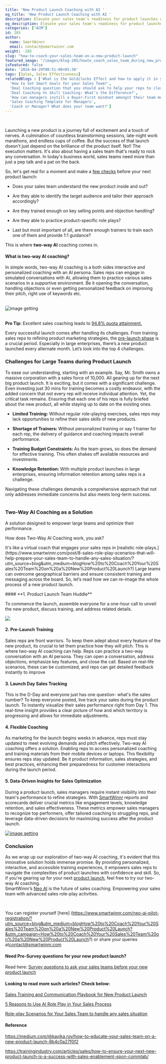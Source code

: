 ```yaml
---
title: 'New Product Launch Coaching with AI '
og_title: 'New Product Launch Coaching with AI '
description: Elevate your sales team's readiness for product launches using interactive two-way AI coaching. Overcome challenges, optimize training, and maximize success!  
og_description: Elevate your sales team's readiness for product launches using interactive two-way AI coaching. Overcome challenges, optimize training, and maximize success! 
categories: ["ACM"]
id: 285
author:
  name: SmartWinnr
  email: contact@smartwinnr.com
weight: -285
slug: "how-to-coach-your-sales-team-on-a-new-product-launch"
featured_image: "/images/blog-285/howto_coach_sales_team_during_new_product_launch_final.gif"
isFeatured: false
date: '2024-04-29T00:51:00+05:30'
tags: [Sales, Sales Effectiveness]
relatedBlogs : ['What is the Goldilocks Effect and how to apply it in your business?',
  'How to Set Smart Goals for your Sales Team?',
  'Deal Coaching question that you should ask to help your reps to close more deals',
  'Deal Coaching Vs Skill Coaching: What’s the Difference?',
  'How can managers instill a Buyer-First mindset amongst their team members?',
  'Sales Coaching Template for Managers',
  'Coach or Manager? What does your team want?']
---
```


<br>  

Launching a new product is a journey full of excitement and a touch of nerves. A culmination of countless brainstorming sessions, late-night work marathons, and endless cups of coffee. But the success of that launch doesn't just depend on the brilliance of the product itself. No!! The execution matters. It's also about having a sales team that's ready to rock any conversation. In today's business world, sales teams need more than just a pep talk and a pat on the back.  <br>

So, let's get real for a moment and make a [few checks](https://www.smartwinnr.com/post/survey-questions-to-ask-your-sales-team-before-new-product-launch-training/?utm_source=blog&utm_medium=blogHow%20to%20Coach%20Your%20Sales%20Team%20on%20a%20New%20Product%20Launch?&utm_campaign=How%20to%20Coach%20Your%20Sales%20Team%20on%20a%20New%20Product%20Launch?) before your next product launch: 
<br>

<ul class="ml_checked_list">

  <li>
  <p>Does your sales team understand the new product inside and out?</p></li>
    <li><p>Are they able to identify the target audience and tailor their approach accordingly?</p></li>
    <li><p>Are they trained enough on key selling points and objection handling?</p></li>
    <li><p>Are they able to practice product-specific role plays?</p></li>
    <li><p>Last but most important of all, are there enough trainers to train each one of them and provide 1:1 guidance?</p>
    </li> 

</ul>

This is where <b>two-way AI </b> coaching comes in.  

<h4 class="ml-margin-top-bottom20">What is two-way AI coaching?</h4>

In simple words, two-way AI coaching is a both sides interactive and personalized coaching with an AI persona. Sales reps can engage in simulated conversations with AI, allowing them to practice various sales scenarios in a supportive environment. Be it opening the conversation, handling objections or even getting personalized feedback on improving their pitch, right use of keywords etc.

<br>

<img src="/images/blog-285/2way_roleplay.png" alt="image getting"/>

<br>
<br>


<div class="ml_pro_tip ml-margin-bottom20">
  <p><b>Pro Tip:</b> Excellent sales coaching leads to <a href="https://www.smartwinnr.com/post/sales-coaching-playbook-part-1-competency-framework/" target="_blank">94.8% quota attainment.</a></p> 
</div>

 Every successful launch comes after handling its challenges. From training sales reps to refining product marketing strategies, the [pre-launch phase](https://www.smartwinnr.com/solutions/new-product-launch/?utm_source=blog) is a 
 crucial period. Especially in large enterprises, there’s a new product launched every alternate month. Let’s 
 look into the top 4 challenges.



<h3>Challenges for Large Teams during Product Launch</h3> 

<p>To ease our understanding, starting with an example. Say, Mr. Smith owns a massive corporation with a sales force of 10,000. All gearing up for the next big product launch. It is exciting, but it comes with a significant challenge. Even investing just 30 mins for training becomes a costly endeavor, with the added concern that not every rep will receive individual attention. Yet, the critical task remains. Ensuring that each one of his reps is fully briefed about the new product, all while staying up to date on the existing ones.</p>

<ul>
<li><p><b>Limited Training:</b> Without regular role-playing exercises, sales reps may lack opportunities to refine their sales skills of new products.</P></li>
<li><p><b>Shortage of Trainers: </b> Without personalized training or say 1 trainer for each rep, the delivery of guidance and coaching impacts overall performance.</P></li>
<li><p><b>Training Budget Constraints: </b>As the team grows, so does the demand for effective training. This often shakes off available resources and investments.</P></li>
<li><p><b>Knowledge Retention: </b> With multiple product launches in large enterprises, ensuring information retention among sales reps is a challenge.</P></li>
</ul> 

Navigating these challenges demands a comprehensive approach that not only addresses immediate concerns but also meets long-term success.<br><br>

<h3>Two-Way AI Coaching as a Solution</h3>

<p>A solution designed to empower large teams and optimize their performance.</p>

<p>How does Two-Way AI Coaching work, you ask?</p>

<p>It's like a virtual coach that engages your sales reps in [realistic role-plays.] (https://www.smartwinnr.com/post/8-sales-role-play-scenarios-that-will-help-prepare-your-sales-team-to-handle-any-sales-situation/?utm_source=blog&utm_medium=blogHow%20to%20Coach%20Your%20Sales%20Team%20on%20a%20New%20Product%20Launch?) Large teams can overcome geographical barriers and ensure consistent training and messaging across the board. So, let’s read how we can re-image the whole process of a new product launch.<p>
#### **1. Product Launch Team Huddle**

To commence the launch, assemble everyone for a one-hour call to unveil the new product, discuss training, and address related details.


<img src="/images/blog-285/sales_role_play_product_launch.png">

#### **2. Pre-Launch Training** 

Sales reps are front warriors. To keep them adept about every feature of the new product, its crucial to let them practice how they will pitch. This is where two-way AI coaching can help. Reps can practice a two-way conversation with an AI persona. They can open a conversation, address objections, emphasize key features, and close the call. Based on real-life scenarios, these can be customized, and reps can get detailed feedback instantly to improve

#### **3. Launch Day Sales Tracking** 

This is the D-Day and everyone just has one question- what's the sales number? To keep everyone posted, live track your sales during the product launch. To instantly visualize their sales performance right from Day 1. This real-time insight provides a clear picture of how and which territory is progressing and allows for immediate adjustments.

#### **4. Flexible Coaching**

As marketing for the launch begins weeks in advance, reps must stay updated to meet evolving demands and pitch effectively. Two-way AI coaching offers a solution. Enabling reps to access personalized coaching and training materials from their mobile devices or laptops. This flexibility ensures reps stay updated. Be it product information, sales strategies, and best practices, enhancing their preparedness for customer interactions during the launch period.


#### **5. Data-Driven Insights for Sales Optimization**

During a product launch, sales managers require instant visibility into their team's performance to 
refine strategies. With <a href="https://www.smartwinnr.com/product/two-way-ai-role-plays/?utm_source=blog&utm_medium=blogHow%20to%20Coach%20Your%20Sales%20Team%20on%20a%20New%20Product%20Launch?&utm_campaign=How%20to%20Coach%20Your%20Sales%20Team%20on%20a%20New%20Product%20Launch?">SmartWinnr</a>  reports and scorecards deliver crucial metrics like engagement levels, knowledge retention, and sales effectiveness. These metrics empower sales managers to recognize top performers, offer tailored coaching to struggling reps, and leverage data-driven decisions for maximizing success after the product launch.

<a href="https://www.smartwinnr.com/neo-ai-pilot-registration/?utm_source=blog&utm_medium=howtocoachduringproductlaunch&utm_campaign=howtocoachduringproductlaunch">
    <img src="/images/blog-285/twowayAIroleplay_smartwinnr.png" alt="image getting">
</a>

<h3 class="ml-bold-text ml-margin-top-bottom20">Conclusion</h3>

As we wrap up our exploration of two-way AI coaching, it's evident that this innovative solution holds immense promise. By providing personalized, interactive, and accessible training experiences, it empowers sales reps to navigate the complexities of product launches with confidence and skill. So, if you're gearing up for your next
 [product launch,](https://www.smartwinnr.com/post/sales-training-and-communication-playbook-for-new-product-launch/?utm_source=blog&utm_medium=blogHow%20to%20Coach%20Your%20Sales%20Team%20on%20a%20New%20Product%20Launch?&utm_campaign=How%20to%20Coach%20Your%20Sales%20Team%20on%20a%20New%20Product%20Launch?#:~:text=Role%20plays%20and%20video%20coaching,of%20pitching%20the%20new%20product.) feel free to try our two-way AI coaching. <br>
 SmartWinnr’s [Neo AI](https://www.smartwinnr.com/product/two-way-ai-role-plays/?utm_source=blog&utm_medium=blogHow%20to%20Coach%20Your%20Sales%20Team%20on%20a%20New%20Product%20Launch?&utm_campaign=How%20to%20Coach%20Your%20Sales%20Team%20on%20a%20New%20Product%20Launch?) is the future of sales coaching. Empowering your sales team with advanced sales role-play activities.

 <br>

  You can register yourself [here] (https://www.smartwinnr.com/neo-ai-pilot-registration/?utm_source=blog&utm_medium=blogHow%20to%20Coach%20Your%20Sales%20Team%20on%20a%20New%20Product%20Launch?&utm_campaign=How%20to%20Coach%20Your%20Sales%20Team%20on%20a%20New%20Product%20Launch?) or share your queries at<a href="mailto:contact@smartwinnr.com"><span>contact@smartwinnr.com</span></a>

  <h4 class="ml-bold-text ml-margin-top-bottom20">Need Pre-Survey questions for your new product launch?</h4> 

  Read here: [Survey questions to ask your sales teams before your new product launch](https://www.smartwinnr.com/post/survey-questions-to-ask-your-sales-team-before-new-product-launch-training/?utm_source=blog&utm_medium=blogHow%20to%20Coach%20Your%20Sales%20Team%20on%20a%20New%20Product%20Launch?&utm_campaign=How%20to%20Coach%20Your%20Sales%20Team%20on%20a%20New%20Product%20Launch?)

   <h4 class="ml-bold-text ml-margin-top-bottom20">Looking to read more such articles? Check below:</h4>

   [Sales Training and Communication Playbook for New Product Launch](https://www.smartwinnr.com/post/sales-training-and-communication-playbook-for-new-product-launch/?utm_source=blog&utm_medium=blogHow%20to%20Coach%20Your%20Sales%20Team%20on%20a%20New%20Product%20Launch?&utm_campaign=How%20to%20Coach%20Your%20Sales%20Team%20on%20a%20New%20Product%20Launch?)

  [ 5 Reasons to Use AI Role Play in Your Sales Process](https://www.smartwinnr.com/post/5-reasons-to-use-ai-role-play-in-your-sales-process/)

  [Role-play Scenarios for Your Sales Team to handle any sales situation](https://www.smartwinnr.com/post/8-sales-role-play-scenarios-that-will-help-prepare-your-sales-team-to-handle-any-sales-situation/?utm_source=blog&utm_medium=blogHow%20to%20Coach%20Your%20Sales%20Team%20on%20a%20New%20Product%20Launch?&utm_campaign=How%20to%20Coach%20Your%20Sales%20Team%20on%20a%20New%20Product%20Launch?)

   <h4 class="ml-bold-text ml-margin-top-bottom20">Reference</h4>

   <a href="https://medium.com/@kavika.roy/how-to-educate-your-sales-team-on-a-new-product-launch-8b4c0a27f0f2">https://medium.com/@kavika.roy/how-to-educate-your-sales-team-on-a-new-product-launch-8b4c0a27f0f2</a> <br>

   <a href="https://trainingindustry.com/articles/sales/how-to-ensure-your-next-new-product-launch-is-a-success-with-sales-enablement-spon-commlab/">https://trainingindustry.com/articles/sales/how-to-ensure-your-next-new-product-launch-is-a-success-with-sales-enablement-spon-commlab/</a>






